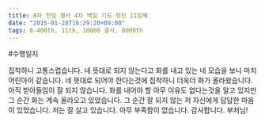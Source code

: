 ```yaml
---
title: 8차 천일 결사 4차 백일 기도 정진 11일째
date: "2015-01-28T16:29:20+09:00"
tags: 8-400th, 11th, 10000 결사, 8000th
---
```


#수행일지

집착하니 고통스럽습니다. 네 뜻대로 되지 않는다고 화를 내고 있는 네 모습을 보니 마치 어린아이 같습니다. 네 뜻대로 되어야 한다는것에 집착하니 더욱더 화가 올라왔습니다. 아직 받아들임이 잘 되지 않습니다. 화를 내어야 할 아무 이유도 없다는것을 알고 있지만 그 순간 화는 계속 올라오고 있었습니다. 그 순간 잘 되지 않는 저 자신에게 답답한 마음이 있었습니다. 저는 잘 살고 있습니다. 아무 부족함이 없습니다. 감사합니다. 부처님!
